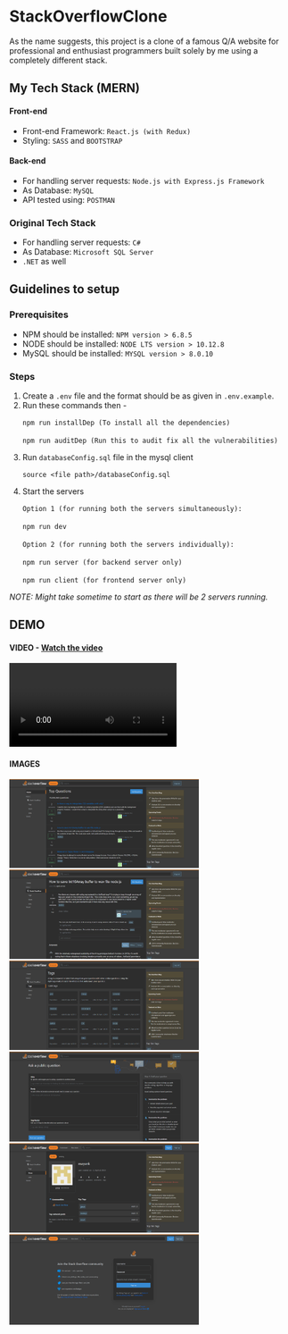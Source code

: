 # StackOverflowClone

As the name suggests, this project is a clone of a famous Q/A website for professional and enthusiast programmers built solely by me using a completely different stack.

## My Tech Stack (MERN)

#### Front-end
* Front-end Framework: `React.js (with Redux)`
* Styling: `SASS` and `BOOTSTRAP`

#### Back-end
* For handling server requests: `Node.js with Express.js Framework`
* As Database: `MySQL`
* API tested using: `POSTMAN`

### Original Tech Stack
* For handling server requests: `C#`
* As Database: `Microsoft SQL Server`
* `.NET` as well

## Guidelines to setup

### Prerequisites
* NPM should be installed: `NPM version > 6.8.5`
* NODE should be installed: `NODE LTS version > 10.12.8`
* MySQL should be installed: `MYSQL version > 8.0.10`

### Steps
1. Create a `.env` file and the format should be as given in `.env.example`.
2. Run these commands then - 
    ```
    npm run installDep (To install all the dependencies)
    
    npm run auditDep (Run this to audit fix all the vulnerabilities)
    ```
3. Run `databaseConfig.sql` file in the mysql client
    ```
    source <file path>/databaseConfig.sql
    ```
4. Start the servers
    ```
    Option 1 (for running both the servers simultaneously):
    
    npm run dev
    
    Option 2 (for running both the servers individually):
    
    npm run server (for backend server only)
    
    npm run client (for frontend server only)
    ```
_NOTE: Might take sometime to start as there will be 2 servers running._


## DEMO

#### VIDEO - [Watch the video](https://drive.google.com/file/d/1cHrg2RAwvrHHQ8LKGj0elstjhsV5DZYl/view?usp=sharing)
![Watch the video](https://github.com/Mayank0255/Stack-Overflow-Clone/blob/master/demo/video/StackOverflow%20CLONE%20-%20Dem0%20Video.mp4)
  
#### IMAGES
<img src="/demo/images/1.png" width=340px /><img src="/demo/images/5.png" width=340px />
<img src="/demo/images/3.png" width=340px /><img src="/demo/images/10.png" width=340px />
<img src="/demo/images/7.png" width=340px /><img src="/demo/images/9.png" width=340px />

